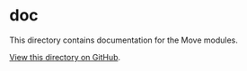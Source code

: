 # doc
This directory contains documentation for the Move modules.

[View this directory on GitHub](https://github.com/taoheorg/taohe/tree/main/doc).